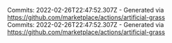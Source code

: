Commits: 2022-02-26T22:47:52.307Z - Generated via https://github.com/marketplace/actions/artificial-grass
<br>
Commits: 2022-02-26T22:47:52.307Z - Generated via https://github.com/marketplace/actions/artificial-grass
<br>
